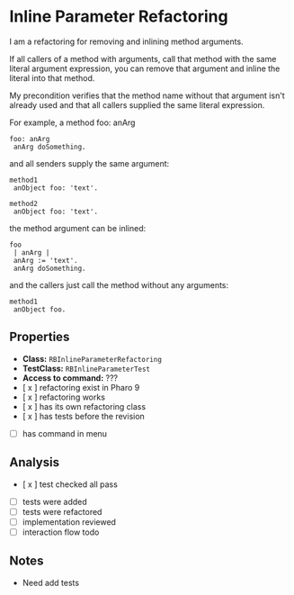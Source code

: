 # Inline Parameter Refactoring

I am a refactoring for removing and inlining method arguments.

If all callers of a method with arguments, call that method with the same literal argument expression, you can
remove that argument and inline the literal into that method.

My precondition verifies that the method name without that argument isn't already used and that all callers
supplied the same literal expression.

For example, a method foo: anArg
```
foo: anArg
 anArg doSomething.
```
and all senders supply the same argument:
```
method1
 anObject foo: 'text'.

method2
 anObject foo: 'text'.
```
the method argument can be inlined:
```
foo
 | anArg |
 anArg := 'text'.
 anArg doSomething.
```
and the callers just call the method without any arguments:
```
method1
 anObject foo.
```
## Properties

- **Class:** ```RBInlineParameterRefactoring```
- **TestClass:** ```RBInlineParameterTest```
- **Access to command:** ???
- [ x ] refactoring exist in Pharo 9
- [ x ] refactoring works 
- [ x ] has its own refactoring class  
- [ x ] has tests before the revision
- [  ] has command in menu

## Analysis

- [ x ] test checked all pass
- [ ] tests were added
- [ ] tests were refactored
- [ ] implementation reviewed
- [ ] interaction flow todo

## Notes

- Need add tests
